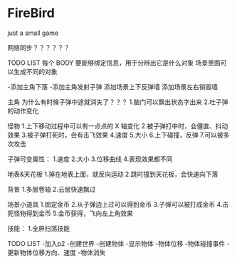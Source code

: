 # FireBird
just a small game

网络同步？？？？？？

TODO LIST
每个 BODY 要能够绑定信息，用于分辨出它是什么对象
场景里面可以生成不同的对象

-添加主角下落
-添加主角发射子弹
添加场景上下反弹墙
添加场景左右销毁墙

主角
为什么有时候子弹中途就消失了？？？
1.脑门可以飘出状态字出来
2.吐子弹的动作变化

怪物
1.上下移动过程中可以有一点点的 X 轴变化
2.被子弹打中时，会僵直、抖动效果
3.被子弹打死时，会有击飞效果
4.速度
5.大小
6.上下碰撞，反弹
7.可以被多次攻击

子弹可变属性：
1.速度
2.大小
3.位移曲线
4.表现效果都不同

地表&天花板
1.掉在地表上面，就反向运动
2.跳时撞到天花板，会快速向下落

背景
1.多层卷轴
2.云层快速飘过

场景小道具
1.固定金币
2.从子弹边上过可以得到金币
3.子弹可以被打成金币
4.击死怪物得到金币
5.金币获得，飞向左上角效果

技能：
1.全屏扫荡技能


TODO LIST
-加入p2
-创建世界
-创建物体
-显示物体
-物体位移
-物体碰撞事件
-更新物体位移方向、速度
-物体消失
